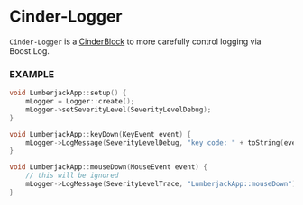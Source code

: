 # Cinder-Logger
`Cinder-Logger` is a [CinderBlock](http://libcinder.org/) to more carefully control logging via Boost.Log.

### EXAMPLE
```C++
void LumberjackApp::setup() {
    mLogger = Logger::create();
    mLogger->setSeverityLevel(SeverityLevelDebug);
}

void LumberjackApp::keyDown(KeyEvent event) {
    mLogger->LogMessage(SeverityLevelDebug, "key code: " + toString(event.getCode()));
}

void LumberjackApp::mouseDown(MouseEvent event) {
    // this will be ignored
    mLogger->LogMessage(SeverityLevelTrace, "LumberjackApp::mouseDown");
}
```
